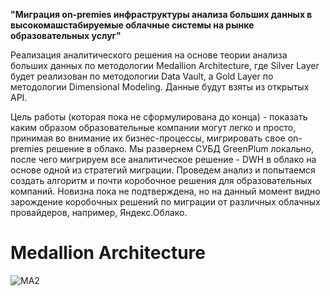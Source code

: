 **"Миграция on-premies инфраструктуры анализа больших данных в высокомашстабируемые облачные системы на рынке образовательных услуг"**

Реализация аналитического решения на основе теории анализа больших данных по методологии Medallion Architecture, где Silver Layer будет реализован по методологии Data Vault, а Gold Layer по методологии Dimensional Modeling. Данные будут взяты из открытых API. 

Цель работы (которая пока не сформулирована до конца) - показать каким образом образовательные компании могут легко и просто, принимая во внимание их бизнес-процессы, мигрировать свое on-premies решение в облако. Мы развернем СУБД GreenPlum локально, после чего мигрируем все аналитическое решение - DWH в облако на основе одной из стратегий миграции. Проведем анализ и попытаемся создать алгоритм и почти коробочное решения для образовательных компаний. Новизна пока не подтверждена, но на данный момент видно зарождение коробочных решений по миграции от различных облачных провайдеров, например, Яндекс.Облако. 

# Medallion Architecture 
![MA2](https://github.com/user-attachments/assets/ef7342f9-0235-46c2-8705-1691a09dc9ab)
